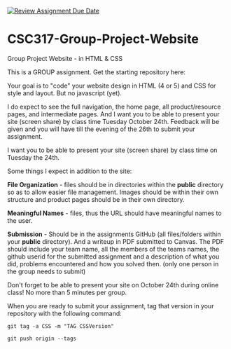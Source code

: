 [![Review Assignment Due Date](https://classroom.github.com/assets/deadline-readme-button-24ddc0f5d75046c5622901739e7c5dd533143b0c8e959d652212380cedb1ea36.svg)](https://classroom.github.com/a/1rJGhksS)
# CSC317-Group-Project-Website
Group Project Website - in HTML & CSS

This is a GROUP assignment.   Get the starting repository here:

Your goal is to "code" your website design in HTML (4 or 5) and CSS for style and layout.  But no javascript (yet).

I do expect to see the full navigation, the home page, all product/resource pages, and intermediate pages.  And I want you to be able to present your site (screen share) by class time Tuesday October 24th.  Feedback will be given and you will have till the evening of the 26th to submit your assignment.

I want you to be able to present your site (screen share) by class time on Tuesday the 24th. 

Some things I expect in addition to the site:

**File Organization** - files should be in directories within the **public** directory so as to allow easier file management.  Images should be within their own structure and product pages should be in their own directory.

**Meaningful Names** - files, thus the URL should have meaningful names to the user.

**Submission** - Should be in the assignments GitHub (all files/folders within your **public** directory).  And a writeup in PDF submitted to Canvas.  The PDF should include your team name, all the members of the teams names, the github userid for the submitted assignment and a description of what you did, problems encountered and how you solved then.  (only one person in the group needs to submit)

Don't forget to be able to present your site on October 24th during online class!  No more than 5 minutes per group.

When you are ready to submit your assignment, tag that version in your repository with the following command:
```
git tag -a CSS -m "TAG CSSVersion"

git push origin --tags
```